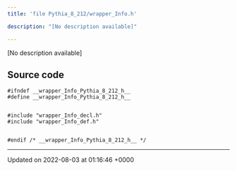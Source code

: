 ```yaml
---
title: 'file Pythia_8_212/wrapper_Info.h'

description: "[No description available]"

---
```







[No description available]




## Source code

```
#ifndef __wrapper_Info_Pythia_8_212_h__
#define __wrapper_Info_Pythia_8_212_h__


#include "wrapper_Info_decl.h"
#include "wrapper_Info_def.h"


#endif /* __wrapper_Info_Pythia_8_212_h__ */
```


-------------------------------

Updated on 2022-08-03 at 01:16:46 +0000
